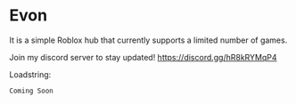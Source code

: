 # Evon

It is a simple Roblox hub that currently supports a limited number of games.

Join my discord server to stay updated!
https://discord.gg/hR8kRYMqP4

Loadstring:

```Coming Soon```
